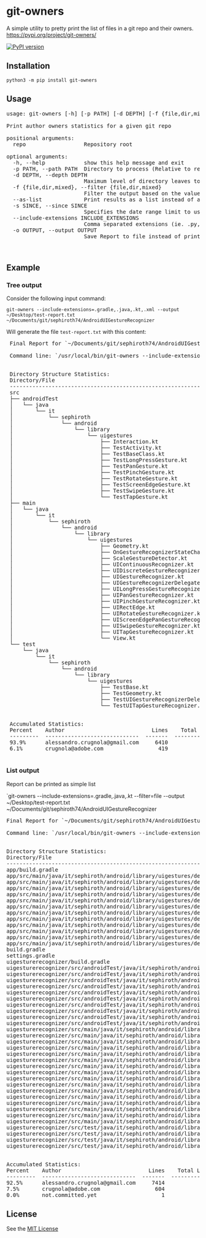 # git-owners

A simple utility to pretty print the list of files in a git repo and their owners.<br />
https://pypi.org/project/git-owners/

[![PyPI version](https://badge.fury.io/py/git-owners@2x.png)](https://badge.fury.io/py/git-owners)

## Installation

`python3 -m pip install git-owners` 

## Usage

<pre>
usage: git-owners [-h] [-p PATH] [-d DEPTH] [-f {file,dir,mixed}] [--as-list] [-s SINCE] [--include-extensions INCLUDE_EXTENSIONS] [-o OUTPUT] repo

Print author owners statistics for a given git repo

positional arguments:
  repo                  Repository root

optional arguments:
  -h, --help            show this help message and exit
  -p PATH, --path PATH  Directory to process (Relative to repository root)
  -d DEPTH, --depth DEPTH
                        Maximum level of directory leaves to print out in the final tree (-1 to print all leaves)
  -f {file,dir,mixed}, --filter {file,dir,mixed}
                        Filter the output based on the value given. file: output files only (--as-list will be used in this case), dir: output directories only, mixed: output files and directories (default).
  --as-list             Print results as a list instead of a tree. If --filter is not specified, mixed will be used.
  -s SINCE, --since SINCE
                        Specifies the date range limit to use when executing git blame. date format is the same as used for git blame --since
  --include-extensions INCLUDE_EXTENSIONS
                        Comma separated extensions (ie. .py, .kt, .java). Specifies which file extensions to include while parsing the repository
  -o OUTPUT, --output OUTPUT
                        Save Report to file instead of printing to stdout

 </pre>
 
## Example

### Tree output

Consider the following input command:
 
`git-owners --include-extensions=.gradle,.java,.kt,.xml --output ~/Desktop/test-report.txt ~/Documents/git/sephiroth74/AndroidUIGestureRecognizer` 
 
Will generate the file `test-report.txt` with this content:
 
 <pre>
 Final Report for `~/Documents/git/sephiroth74/AndroidUIGestureRecognizer`
 
 Command line: `/usr/local/bin/git-owners --include-extensions=.gradle,.java,.kt --path uigesturerecognizer/src --output ~/Desktop/test-report.txt ~/Documents/git/sephiroth74/AndroidUIGestureRecognizer`
 
 
 Directory Structure Statistics:
 Directory/File                                                               Percent    Owner                            Lines    Total Lines    
 ---------------------------------------------------------------------------  ---------  -------------------------------  -------  -------------  
 src                                                                          93.9%      alessandro.crugnola@gmail.com    6410     6829           
 ├── androidTest                                                              100.0%     alessandro.crugnola@gmail.com    2753     2753           
 │   └── java                                                                 100.0%     alessandro.crugnola@gmail.com    2753     2753           
 │       └── it                                                               100.0%     alessandro.crugnola@gmail.com    2753     2753           
 │           └── sephiroth                                                    100.0%     alessandro.crugnola@gmail.com    2753     2753           
 │               └── android                                                  100.0%     alessandro.crugnola@gmail.com    2753     2753           
 │                   └── library                                              100.0%     alessandro.crugnola@gmail.com    2753     2753           
 │                       └── uigestures                                       100.0%     alessandro.crugnola@gmail.com    2753     2753           
 │                           ├── Interaction.kt                               100.0%     alessandro.crugnola@gmail.com    450      450            
 │                           ├── TestActivity.kt                              100.0%     alessandro.crugnola@gmail.com    78       78             
 │                           ├── TestBaseClass.kt                             100.0%     alessandro.crugnola@gmail.com    88       88             
 │                           ├── TestLongPressGesture.kt                      100.0%     alessandro.crugnola@gmail.com    430      430            
 │                           ├── TestPanGesture.kt                            100.0%     alessandro.crugnola@gmail.com    330      330            
 │                           ├── TestPinchGesture.kt                          100.0%     alessandro.crugnola@gmail.com    130      130            
 │                           ├── TestRotateGesture.kt                         100.0%     alessandro.crugnola@gmail.com    61       61             
 │                           ├── TestScreenEdgeGesture.kt                     100.0%     alessandro.crugnola@gmail.com    233      233            
 │                           ├── TestSwipeGesture.kt                          100.0%     alessandro.crugnola@gmail.com    223      223            
 │                           └── TestTapGesture.kt                            100.0%     alessandro.crugnola@gmail.com    730      730            
 ├── main                                                                     89.0%      alessandro.crugnola@gmail.com    3400     3819           
 │   └── java                                                                 89.0%      alessandro.crugnola@gmail.com    3400     3819           
 │       └── it                                                               89.0%      alessandro.crugnola@gmail.com    3400     3819           
 │           └── sephiroth                                                    89.0%      alessandro.crugnola@gmail.com    3400     3819           
 │               └── android                                                  89.0%      alessandro.crugnola@gmail.com    3400     3819           
 │                   └── library                                              89.0%      alessandro.crugnola@gmail.com    3400     3819           
 │                       └── uigestures                                       89.0%      alessandro.crugnola@gmail.com    3400     3819           
 │                           ├── Geometry.kt                                  100.0%     alessandro.crugnola@gmail.com    21       21             
 │                           ├── OnGestureRecognizerStateChangeListener.kt    100.0%     alessandro.crugnola@gmail.com    8        8              
 │                           ├── ScaleGestureDetector.kt                      63.1%      alessandro.crugnola@gmail.com    345      547            
 │                           ├── UIContinuousRecognizer.kt                    94.7%      alessandro.crugnola@gmail.com    18       19             
 │                           ├── UIDiscreteGestureRecognizer.kt               94.1%      alessandro.crugnola@gmail.com    16       17             
 │                           ├── UIGestureRecognizer.kt                       91.5%      alessandro.crugnola@gmail.com    346      378            
 │                           ├── UIGestureRecognizerDelegate.kt               71.9%      alessandro.crugnola@gmail.com    97       135            
 │                           ├── UILongPressGestureRecognizer.kt              97.1%      alessandro.crugnola@gmail.com    437      450            
 │                           ├── UIPanGestureRecognizer.kt                    89.8%      alessandro.crugnola@gmail.com    360      401            
 │                           ├── UIPinchGestureRecognizer.kt                  92.1%      alessandro.crugnola@gmail.com    234      254            
 │                           ├── UIRectEdge.kt                                100.0%     alessandro.crugnola@gmail.com    5        5              
 │                           ├── UIRotateGestureRecognizer.kt                 93.7%      alessandro.crugnola@gmail.com    328      350            
 │                           ├── UIScreenEdgePanGestureRecognizer.kt          93.3%      alessandro.crugnola@gmail.com    393      421            
 │                           ├── UISwipeGestureRecognizer.kt                  97.6%      alessandro.crugnola@gmail.com    439      450            
 │                           ├── UITapGestureRecognizer.kt                    97.2%      alessandro.crugnola@gmail.com    342      352            
 │                           └── View.kt                                      100.0%     alessandro.crugnola@gmail.com    11       11             
 └── test                                                                     100.0%     alessandro.crugnola@gmail.com    257      257            
     └── java                                                                 100.0%     alessandro.crugnola@gmail.com    257      257            
         └── it                                                               100.0%     alessandro.crugnola@gmail.com    257      257            
             └── sephiroth                                                    100.0%     alessandro.crugnola@gmail.com    257      257            
                 └── android                                                  100.0%     alessandro.crugnola@gmail.com    257      257            
                     └── library                                              100.0%     alessandro.crugnola@gmail.com    257      257            
                         └── uigestures                                       100.0%     alessandro.crugnola@gmail.com    257      257            
                             ├── TestBase.kt                                  100.0%     alessandro.crugnola@gmail.com    35       35             
                             ├── TestGeometry.kt                              100.0%     alessandro.crugnola@gmail.com    69       69             
                             ├── TestUIGestureRecognizerDelegate.kt           100.0%     alessandro.crugnola@gmail.com    81       81             
                             └── TestUITapGestureRecognizer.kt                100.0%     alessandro.crugnola@gmail.com    72       72             
 
 
 Accumulated Statistics:
 Percent    Author                           Lines    Total Lines
 ---------  -----------------------------  -------  -------------
 93.9%      alessandro.crugnola@gmail.com     6410           6829
 6.1%       crugnola@adobe.com                 419           6829
 
</pre>

### List output

Report can be printed as simple list

`git-owners --include-extensions=.gradle,.java,.kt --filter=file --output ~/Desktop/test-report.txt ~/Documents/git/sephiroth74/AndroidUIGestureRecognizer

<pre>
Final Report for `~/Documents/git/sephiroth74/AndroidUIGestureRecognizer`

Command line: `/usr/local/bin/git-owners --include-extensions=.gradle,.java,.kt --filter=file --output /Users/alessandro/Desktop/test-report.txt ~/Documents/git/sephiroth74/AndroidUIGestureRecognizer`


Directory Structure Statistics:
Directory/File                                                                                                          Perc      Owner                            Lines    Total Lines    
----------------------------------------------------------------------------------------------------------------------  --------  -------------------------------  -------  -------------  
app/build.gradle                                                                                                        50.9%     alessandro.crugnola@gmail.com    29       57             
app/src/main/java/it/sephiroth/android/library/uigestures/demo/BaseTest.java                                            77.3%     crugnola@adobe.com               75       97             
app/src/main/java/it/sephiroth/android/library/uigestures/demo/MainActivity.kt                                          100.0%    alessandro.crugnola@gmail.com    146      146            
app/src/main/java/it/sephiroth/android/library/uigestures/demo/MainApplication.java                                     86.7%     alessandro.crugnola@gmail.com    13       15             
app/src/main/java/it/sephiroth/android/library/uigestures/demo/MotionView.kt                                            100.0%    alessandro.crugnola@gmail.com    183      183            
app/src/main/java/it/sephiroth/android/library/uigestures/demo/fragments/IRecognizerFragment.kt                         100.0%    alessandro.crugnola@gmail.com    23       23             
app/src/main/java/it/sephiroth/android/library/uigestures/demo/fragments/UILongPressGestureRecognizerFragment.kt        100.0%    alessandro.crugnola@gmail.com    60       60             
app/src/main/java/it/sephiroth/android/library/uigestures/demo/fragments/UIPanGestureRecognizerFragment.kt              100.0%    alessandro.crugnola@gmail.com    55       55             
app/src/main/java/it/sephiroth/android/library/uigestures/demo/fragments/UIPinchGestureRecognizerFragment.kt            100.0%    alessandro.crugnola@gmail.com    41       41             
app/src/main/java/it/sephiroth/android/library/uigestures/demo/fragments/UIRotateGestureRecognizerFragment.kt           100.0%    alessandro.crugnola@gmail.com    54       54             
app/src/main/java/it/sephiroth/android/library/uigestures/demo/fragments/UIScreenEdgePanGestureRecognizerFragment.kt    100.0%    alessandro.crugnola@gmail.com    64       64             
app/src/main/java/it/sephiroth/android/library/uigestures/demo/fragments/UISwipeGestureRecognizerFragment.kt            100.0%    alessandro.crugnola@gmail.com    68       68             
app/src/main/java/it/sephiroth/android/library/uigestures/demo/fragments/UITapGestureRecognizerFragment.kt              100.0%    alessandro.crugnola@gmail.com    51       51             
build.gradle                                                                                                            59.0%     crugnola@adobe.com               23       39             
settings.gradle                                                                                                         100.0%    alessandro.crugnola@gmail.com    2        2              
uigesturerecognizer/build.gradle                                                                                        75.7%     alessandro.crugnola@gmail.com    178      235            
uigesturerecognizer/src/androidTest/java/it/sephiroth/android/library/uigestures/Interaction.kt                         100.0%    alessandro.crugnola@gmail.com    450      450            
uigesturerecognizer/src/androidTest/java/it/sephiroth/android/library/uigestures/TestActivity.kt                        100.0%    alessandro.crugnola@gmail.com    78       78             
uigesturerecognizer/src/androidTest/java/it/sephiroth/android/library/uigestures/TestBaseClass.kt                       100.0%    alessandro.crugnola@gmail.com    88       88             
uigesturerecognizer/src/androidTest/java/it/sephiroth/android/library/uigestures/TestLongPressGesture.kt                100.0%    alessandro.crugnola@gmail.com    430      430            
uigesturerecognizer/src/androidTest/java/it/sephiroth/android/library/uigestures/TestPanGesture.kt                      100.0%    alessandro.crugnola@gmail.com    330      330            
uigesturerecognizer/src/androidTest/java/it/sephiroth/android/library/uigestures/TestPinchGesture.kt                    100.0%    alessandro.crugnola@gmail.com    130      130            
uigesturerecognizer/src/androidTest/java/it/sephiroth/android/library/uigestures/TestRotateGesture.kt                   100.0%    alessandro.crugnola@gmail.com    61       61             
uigesturerecognizer/src/androidTest/java/it/sephiroth/android/library/uigestures/TestScreenEdgeGesture.kt               100.0%    alessandro.crugnola@gmail.com    233      233            
uigesturerecognizer/src/androidTest/java/it/sephiroth/android/library/uigestures/TestSwipeGesture.kt                    100.0%    alessandro.crugnola@gmail.com    223      223            
uigesturerecognizer/src/androidTest/java/it/sephiroth/android/library/uigestures/TestTapGesture.kt                      100.0%    alessandro.crugnola@gmail.com    730      730            
uigesturerecognizer/src/main/java/it/sephiroth/android/library/uigestures/Geometry.kt                                   100.0%    alessandro.crugnola@gmail.com    21       21             
uigesturerecognizer/src/main/java/it/sephiroth/android/library/uigestures/OnGestureRecognizerStateChangeListener.kt     100.0%    alessandro.crugnola@gmail.com    8        8              
uigesturerecognizer/src/main/java/it/sephiroth/android/library/uigestures/ScaleGestureDetector.kt                       63.1%     alessandro.crugnola@gmail.com    345      547            
uigesturerecognizer/src/main/java/it/sephiroth/android/library/uigestures/UIContinuousRecognizer.kt                     94.7%     alessandro.crugnola@gmail.com    18       19             
uigesturerecognizer/src/main/java/it/sephiroth/android/library/uigestures/UIDiscreteGestureRecognizer.kt                94.1%     alessandro.crugnola@gmail.com    16       17             
uigesturerecognizer/src/main/java/it/sephiroth/android/library/uigestures/UIGestureRecognizer.kt                        91.5%     alessandro.crugnola@gmail.com    346      378            
uigesturerecognizer/src/main/java/it/sephiroth/android/library/uigestures/UIGestureRecognizerDelegate.kt                71.9%     alessandro.crugnola@gmail.com    97       135            
uigesturerecognizer/src/main/java/it/sephiroth/android/library/uigestures/UILongPressGestureRecognizer.kt               97.1%     alessandro.crugnola@gmail.com    437      450            
uigesturerecognizer/src/main/java/it/sephiroth/android/library/uigestures/UIPanGestureRecognizer.kt                     89.8%     alessandro.crugnola@gmail.com    360      401            
uigesturerecognizer/src/main/java/it/sephiroth/android/library/uigestures/UIPinchGestureRecognizer.kt                   92.1%     alessandro.crugnola@gmail.com    234      254            
uigesturerecognizer/src/main/java/it/sephiroth/android/library/uigestures/UIRectEdge.kt                                 100.0%    alessandro.crugnola@gmail.com    5        5              
uigesturerecognizer/src/main/java/it/sephiroth/android/library/uigestures/UIRotateGestureRecognizer.kt                  93.7%     alessandro.crugnola@gmail.com    328      350            
uigesturerecognizer/src/main/java/it/sephiroth/android/library/uigestures/UIScreenEdgePanGestureRecognizer.kt           93.3%     alessandro.crugnola@gmail.com    393      421            
uigesturerecognizer/src/main/java/it/sephiroth/android/library/uigestures/UISwipeGestureRecognizer.kt                   97.6%     alessandro.crugnola@gmail.com    439      450            
uigesturerecognizer/src/main/java/it/sephiroth/android/library/uigestures/UITapGestureRecognizer.kt                     97.2%     alessandro.crugnola@gmail.com    342      352            
uigesturerecognizer/src/main/java/it/sephiroth/android/library/uigestures/View.kt                                       100.0%    alessandro.crugnola@gmail.com    11       11             
uigesturerecognizer/src/test/java/it/sephiroth/android/library/uigestures/TestBase.kt                                   100.0%    alessandro.crugnola@gmail.com    35       35             
uigesturerecognizer/src/test/java/it/sephiroth/android/library/uigestures/TestGeometry.kt                               100.0%    alessandro.crugnola@gmail.com    69       69             
uigesturerecognizer/src/test/java/it/sephiroth/android/library/uigestures/TestUIGestureRecognizerDelegate.kt            100.0%    alessandro.crugnola@gmail.com    81       81             
uigesturerecognizer/src/test/java/it/sephiroth/android/library/uigestures/TestUITapGestureRecognizer.kt                 100.0%    alessandro.crugnola@gmail.com    72       72             


Accumulated Statistics:
Percent    Author                           Lines    Total Lines
---------  -----------------------------  -------  -------------
92.5%      alessandro.crugnola@gmail.com     7414           8019
7.5%       crugnola@adobe.com                 604           8019
0.0%       not.committed.yet                    1           8019
</pre>


## License

See the [MIT License](LICENSE)